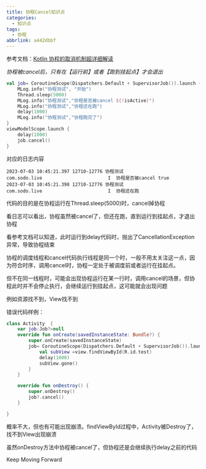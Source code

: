 ```yaml
---
title: 协程Cancel知识点
categories:
  - 知识点
tags:
  - 协程
abbrlink: a442dbbf
---
```






参考文档：[Kotlin 协程的取消机制超详细解读](https://juejin.cn/post/7158008928930906148#heading-0)



*协程被cancel后，只有在【运行前】或者【跑到挂起点】才会退出*



```kotlin
val job= CoroutineScope(Dispatchers.Default + SupervisorJob()).launch {
    MLog.info("协程测试", "开始")
    Thread.sleep(5000)
    MLog.info("协程测试","协程是否被cancel ${!isActive}")
    MLog.info("协程测试","协程还在跑")
    delay(1000)
    MLog.info("协程测试","协程跑完了")
}
viewModelScope.launch {
    delay(1000)
    job.cancel()
}
```

对应的日志内容

```
2023-07-03 10:45:21.397 12710-12776 协程测试                    com.sodo.live                        I  协程是否被cancel true
2023-07-03 10:45:21.398 12710-12776 协程测试                    com.sodo.live                        I  协程还在跑
```



代码的目的是在协程运行在Thread.sleep(5000)时，cancel掉协程

看日志可以看出，协程虽然被cancel了，但还在跑，直到运行到挂起点，才退出协程

看参考文档可以知道，此时运行到delay代码时，抛出了CancellationException异常，导致协程结束



协程的调度线程和cancel代码执行线程是同一个时，一般不用太关注这一点，因为符合时序，调用cancel时，协程一定处于被调度前或者运行在挂起点。

但不在同一线程时，可能会出现协程运行在某一行时，调用cancel的场景，但协程此时并不会停止执行，会继续运行到挂起点，这可能就会出现问题

例如资源找不到，View找不到



错误代码样例：

```kotlin
class Activity  {
    var job:Job?=null
    override fun onCreate(savedInstanceState: Bundle?) {
        super.onCreate(savedInstanceState)
        job= CoroutineScope(Dispatchers.Default + SupervisorJob()).launch {
            val subView =view.findViewById(R.id.test)
            delay(1000)
            subView.gone()
        }
    }

    override fun onDestroy() {
        super.onDestroy()
        job?.cancel()
    }

}
```

概率不大，但也有可能出现崩溃。findViewById过程中，Activity被Destroy了，找不到View出现崩溃

虽然onDestroy方法中协程被cancel了，但协程还是会继续执行delay之前的代码





Keep Moving Forward
